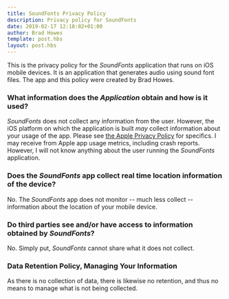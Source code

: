 ```yaml
---
title: SoundFonts Privacy Policy
description: Privacy policy for SoundFonts
date: 2019-02-17 12:18:02+01:00
author: Brad Howes
template: post.hbs
layout: post.hbs
---
```


This is the privacy policy for the *SoundFonts* application that runs on iOS mobile devices. It is an
application that generates audio using sound font files. The app and this policy were created by Brad Howes.

### What information does the *Application* obtain and how is it used?

*SoundFonts* does not collect any information from the user. However, the iOS platform on which the application
is built _may_ collect information about your usage of the app. Please see [the Apple Privacy
Policy](https://www.apple.com/legal/privacy/en-ww/) for specifics. I may receive from Apple app usage metrics,
including crash reports. However, I will not know anything about the user running the _SoundFonts_ application.

### Does the _SoundFonts_ app collect real time location information of the device?

No. The _SoundFonts_ app does not monitor -- much less collect -- information about the location of your mobile
device.

### Do third parties see and/or have access to information obtained by _SoundFonts_?

No. Simply put, _SoundFonts_ cannot share what it does not collect.

### Data Retention Policy, Managing Your Information

As there is no collection of data, there is likewise no retention, and thus no means to manage what is not being
collected.
